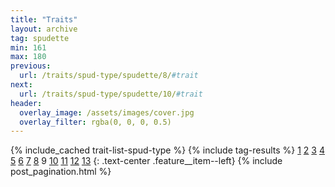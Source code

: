 ```yaml
---
title: "Traits"
layout: archive
tag: spudette
min: 161
max: 180
previous:
  url: /traits/spud-type/spudette/8/#trait
next:
  url: /traits/spud-type/spudette/10/#trait
header:
  overlay_image: /assets/images/cover.jpg
  overlay_filter: rgba(0, 0, 0, 0.5)
---
```

{% include_cached trait-list-spud-type %}
{% include tag-results %}
[1](/traits/spud-type/spudette/1/#trait) [2](/traits/spud-type/spudette/2/#trait) [3](/traits/spud-type/spudette/3/#trait) [4](/traits/spud-type/spudette/4/#trait) [5](/traits/spud-type/spudette/5/#trait) [6](/traits/spud-type/spudette/6/#trait) [7](/traits/spud-type/spudette/7/#trait) [8](/traits/spud-type/spudette/8/#trait) 9 [10](/traits/spud-type/spudette/10/#trait) [11](/traits/spud-type/spudette/11/#trait) [12](/traits/spud-type/spudette/12/#trait) [13](/traits/spud-type/spudette/13/#trait) 
{: .text-center .feature__item--left}
{% include post_pagination.html %}
